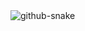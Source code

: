 <picture>
  <source media="(prefers-color-scheme: dark)" srcset="https://palomadeveloper.github.io/PalomaDeveloper/github-snake-dark.svg" />
  <source media="(prefers-color-scheme: light)" srcset="https://palomadeveloper.github.io/PalomaDeveloper/github-snake.svg" />
  <img alt="github-snake" src="https://palomadeveloper.github.io/PalomaDeveloper/github-snake.svg" />
</picture>

